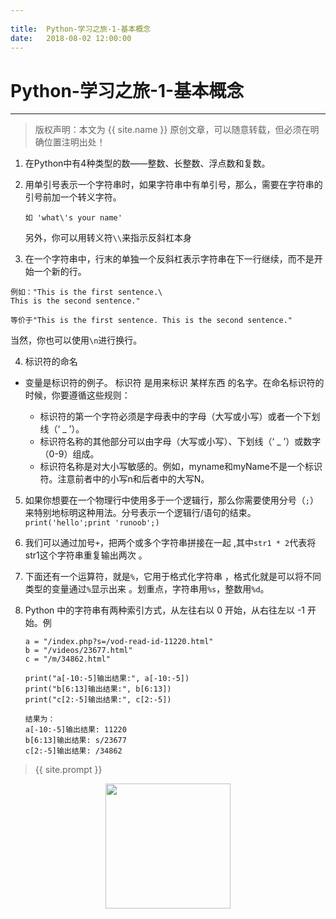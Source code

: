 ```yaml
---
             
title:  Python-学习之旅-1-基本概念
date:   2018-08-02 12:00:00
---
```

# Python-学习之旅-1-基本概念

***
> 版权声明：本文为 {{ site.name }} 原创文章，可以随意转载，但必须在明确位置注明出处！

1. 在Python中有4种类型的数——整数、长整数、浮点数和复数。

2. 用单引号表示一个字符串时，如果字符串中有单引号，那么，需要在字符串的引号前加一个转义字符。

   ```
   如 'what\'s your name'
   ```

   另外，你可以用转义符`\\`来指示反斜杠本身

3. 在一个字符串中，行末的单独一个反斜杠表示字符串在下一行继续，而不是开始一个新的行。

  ```
  例如："This is the first sentence.\
  This is the second sentence."
  
  等价于"This is the first sentence. This is the second sentence."
  ```

  当然，你也可以使用`\n`进行换行。

4. 标识符的命名

  - 变量是标识符的例子。 标识符 是用来标识 某样东西 的名字。在命名标识符的时候，你要遵循这些规则：

  	- 标识符的第一个字符必须是字母表中的字母（大写或小写）或者一个下划线（‘ _ ’）。
  	- 标识符名称的其他部分可以由字母（大写或小写）、下划线（‘ _ ’）或数字（0-9）组成。
  	- 标识符名称是对大小写敏感的。例如，myname和myName不是一个标识符。注意前者中的小写n和后者中的大写N。

5. 如果你想要在一个物理行中使用多于一个逻辑行，那么你需要使用分号（`;`）来特别地标明这种用法。分号表示一个逻辑行/语句的结束。`print('hello';print 'runoob';)`

6. 我们可以通过加号`+`，把两个或多个字符串拼接在一起 ,其中`str1 * 2`代表将str1这个字符串重复输出两次 。

7. 下面还有一个运算符，就是`%`，它用于格式化字符串 ，格式化就是可以将不同类型的变量通过`%`显示出来 。划重点，字符串用`%s`，整数用`%d`。 

8. Python 中的字符串有两种索引方式，从左往右以 0 开始，从右往左以 -1 开始。例

     ```
     a = "/index.php?s=/vod-read-id-11220.html"
     b = "/videos/23677.html"
     c = "/m/34862.html"
     
     print("a[-10:-5]输出结果:", a[-10:-5])
     print("b[6:13]输出结果:", b[6:13])
     print("c[2:-5]输出结果:", c[2:-5])
     
     结果为：
     a[-10:-5]输出结果: 11220
     b[6:13]输出结果: s/23677
     c[2:-5]输出结果: /34862
     ```
> {{ site.prompt }}

<div  align="center">
<img src="https://rengui520.github.io/images/wechart.jpg" width = "200" height = "200"/>